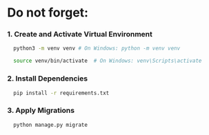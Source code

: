 # Do not forget:

### 1. Create and Activate Virtual Environment
```sh
  python3 -m venv venv # On Windows: python -m venv venv
```
```sh
  source venv/bin/activate  # On Windows: venv\Scripts\activate
```

### 2. Install Dependencies
```sh
  pip install -r requirements.txt
```

### 3. Apply Migrations
```sh
  python manage.py migrate
```
